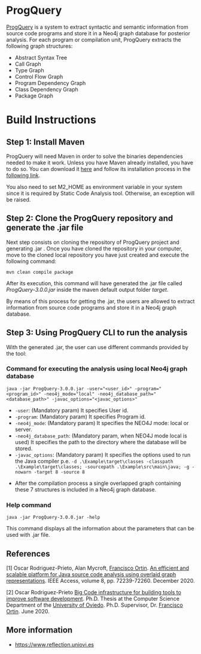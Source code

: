 # ProgQuery
[ProgQuery](https://www.reflection.uniovi.es/bigcode/download/2020/ieee-access/) is a system to extract syntactic and semantic information from source code programs and store it in a Neo4j graph database for posterior analysis. 
For each program or compilation unit, ProgQuery extracts the following graph structures:
- Abstract Syntax Tree
- Call Graph
- Type Graph
- Control Flow Graph
- Program Dependency Graph
- Class Dependency Graph
- Package Graph
# Build Instructions

## Step 1: Install Maven
ProgQuery will need Maven in order to solve the binaries dependencies needed to make it work. Unless you have Maven already installed, you have to do so. You can download it [here](https://maven.apache.org/download.cgi) and follow its installation process in the [following link](https://maven.apache.org/install.html).

You also need to set M2_HOME as environment variable in your system since it is required by Static Code Analysis tool. Otherwise, an exception will be raised.

## Step 2: Clone the ProgQuery repository and generate the .jar file
Next step consists on cloning the repository of ProgQuery project and generating .jar . Once you have cloned the repository in your computer, move to the cloned local repository you have just created and execute the following command:
```shell
mvn clean compile package
````
After its execution, this command will have generated the .jar file called _ProgQuery-3.0.0.jar_ inside the maven default output folder _target_.

By means of this process for getting the .jar, the users are allowed to extract information from source code programs and store it in a Neo4j graph database. 

## Step 3: Using ProgQuery CLI to run the analysis
With the generated .jar, the user can use different commands provided by the tool:

### Command for executing the analysis using local Neo4j graph database
```shell
java -jar ProgQuery-3.0.0.jar -user="<user_id>" -program="<program_id>" -neo4j_mode="local" -neo4j_database_path="<database_path>" -javac_options="<javac_options>"
````
* `-user`: (Mandatory param) It specifies User id.
* `-program`: (Mandatory param) It specifies Program id.
* `-neo4j_mode`: (Mandatory param) It specifies the NEO4J mode: local or server.
* `-neo4j_database_path`: (Mandatory param, when NEO4J mode local is used) It specifies the path to the directory where the database will be stored.
* `-javac_options`: (Mandatory param) It specifies the options used to run the Java compiler p.e. `-d .\Example\target\classes -classpath .\Example\target\classes; -sourcepath .\Example\src\main\java; -g -nowarn -target 8 -source 8`  

- After the compilation process a single overlapped graph containing these 7 structures is included in a Neo4j graph database.

### Help command
```shell
java -jar ProgQuery-3.0.0.jar -help
````
This command displays all the information about the parameters that can be used with .jar file.

## References<a name="references"></a>
<a id="1">[1]</a>
Oscar Rodriguez-Prieto, Alan Mycroft, [Francisco Ortin](https://reflection.uniovi.es/ortin/index.html).
[An efficient and scalable platform for Java source code analysis using overlaid graph representations](https://doi.org/10.1109/ACCESS.2020.2987631).
IEEE Access, volume 8, pp. 72239-72260.
December 2020.

<a id="2">[2]</a>
Oscar Rodriguez-Prieto
[Big Code infrastructure for building tools to improve software development](https://reflection.uniovi.es/ortin/theses/oscar.pdf).
Ph.D. Thesis at the Computer Science Department of the [University of Oviedo](https://www.uniovi.es).
Ph.D. Supervisor, Dr. [Francisco Ortin](https://reflection.uniovi.es/ortin/index.html).
June 2020.

## More information
* https://www.reflection.uniovi.es